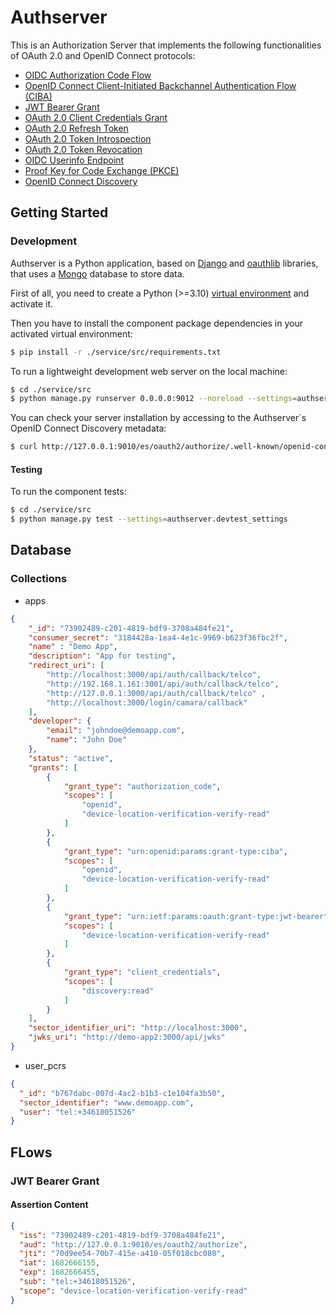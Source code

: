 # Authserver

This is an Authorization Server that implements the following functionalities of OAuth 2.0 and OpenID Connect protocols:

* [OIDC Authorization Code Flow](https://openid.net/specs/openid-connect-core-1_0.html#CodeFlowAuth)
* [OpenID Connect Client-Initiated Backchannel Authentication Flow (CIBA)](https://openid.net/specs/openid-client-initiated-backchannel-authentication-core-1_0.html)
* [JWT Bearer Grant](https://datatracker.ietf.org/doc/html/rfc7523)
* [OAuth 2.0 Client Credentials Grant](https://datatracker.ietf.org/doc/html/rfc6749#section-4.4)
* [OAuth 2.0 Refresh Token](https://www.rfc-editor.org/rfc/rfc6749#section-1.5)
* [OAuth 2.0 Token Introspection](https://www.rfc-editor.org/rfc/rfc7662)
* [OAuth 2.0 Token Revocation](https://www.rfc-editor.org/rfc/rfc7009)
* [OIDC Userinfo Endpoint](https://openid.net/specs/openid-connect-core-1_0.html#UserInfo)
* [Proof Key for Code Exchange (PKCE)](https://www.rfc-editor.org/rfc/rfc7636) 
* [OpenID Connect Discovery](https://openid.net/specs/openid-connect-discovery-1_0.html)

## Getting Started

### Development

Authserver is a Python application, based on [Django](https://www.djangoproject.com/) and [oauthlib](https://github.com/oauthlib/oauthlib) libraries, that uses a [Mongo](https://www.mongodb.com/) database to store data.

First of all, you need to create a Python (>=3.10) [virtual environment](https://docs.python.org/3/library/venv.html) and activate it.

Then you have to install the component package dependencies in your activated virtual environment:

```sh
$ pip install -r ./service/src/requirements.txt
```

To run a lightweight development web server on the local machine:

```sh
$ cd ./service/src
$ python manage.py runserver 0.0.0.0:9012 --noreload --settings=authserver.settings
```

You can check your server installation by accessing to the Authserver´s OpenID Connect Discovery metadata:

```sh
$ curl http://127.0.0.1:9010/es/oauth2/authorize/.well-known/openid-configuration
```

#### Testing

To run the component tests:

```sh
$ cd ./service/src
$ python manage.py test --settings=authserver.devtest_settings
```

## Database

### Collections

* apps

```json
{ 
    "_id": "73902489-c201-4819-bdf9-3708a484fe21", 
    "consumer_secret": "3184428a-1ea4-4e1c-9969-b623f36fbc2f", 
    "name" : "Demo App", 
    "description": "App for testing", 
    "redirect_uri": [ 
        "http://localhost:3000/api/auth/callback/telco", 
        "http://192.168.1.161:3001/api/auth/callback/telco", 
        "http://127.0.0.1:3000/api/auth/callback/telco" ,
        "http://localhost:3000/login/camara/callback" 
    ], 
    "developer": { 
        "email": "johndoe@demoapp.com",
        "name": "John Doe" 
    }, 
    "status": "active",
    "grants": [ 
        { 
            "grant_type": "authorization_code", 
            "scopes": [ 
                "openid",
                "device-location-verification-verify-read" 
            ] 
        }, 
        { 
            "grant_type": "urn:openid:params:grant-type:ciba", 
            "scopes": [
                "openid",
                "device-location-verification-verify-read" 
            ] 
        }, 
        { 
            "grant_type": "urn:ietf:params:oauth:grant-type:jwt-bearer", 
            "scopes": [ 
                "device-location-verification-verify-read" 
            ] 
        },
        { 
            "grant_type": "client_credentials",
            "scopes": [ 
                "discovery:read" 
            ] 
        } 
    ], 
    "sector_identifier_uri": "http://localhost:3000", 
    "jwks_uri": "http://demo-app2:3000/api/jwks" 
}
```

* user_pcrs 
```json
{
  "_id": "b767dabc-007d-4ac2-b1b3-c1e104fa3b50",
  "sector_identifier": "www.demoapp.com",
  "user": "tel:+34618051526"
}
```

## FLows

### JWT Bearer Grant

#### Assertion Content

```json
{
  "iss": "73902489-c201-4819-bdf9-3708a484fe21", 
  "aud": "http://127.0.0.1:9010/es/oauth2/authorize", 
  "jti": "70d9ee54-70b7-415e-a410-05f018cbc080", 
  "iat": 1682666155, 
  "exp": 1682666455, 
  "sub": "tel:+34618051526",
  "scope": "device-location-verification-verify-read"
}
```

